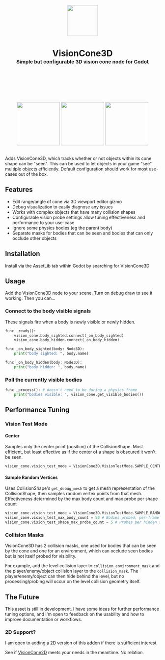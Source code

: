<div align="center">
	<br/>
	<br/>
	<img src="addons/tattomoosa.vision_cone_3d/icons/VisionCone3D.svg" width="100"/>
	<br/>
	<h1>
		VisionCone3D
		<br/>
		<sub>
		<sub>
		<sub>
		Simple but configurable 3D vision cone node for <a href="https://godotengine.org/">Godot</a>
		</sub>
		</sub>
		</sub>
		<br/>
		<br/>
		<br/>
	</h1>
	<br/>
	<br/>
	<img src="./readme_images/demo.png" height="140">
	<img src="./readme_images/stress_test.png" height="140">
	<img src="./readme_images/editor_view.png" height="140">
	<br/>
	<br/>
</div>

Adds VisionCone3D, which tracks whether or not objects within its cone shape can be "seen".
This can be used to let objects in your game "see" multiple objects efficiently.
Default configuration should work for most use-cases out of the box.

## Features

* Edit range/angle of cone via 3D viewport editor gizmo
* Debug visualization to easily diagnose any issues
* Works with complex objects that have many collision shapes
* Configurable vision probe settings allow tuning effectiveness and performance to your use-case
* Ignore some physics bodies (eg the parent body)
* Separate masks for bodies that can be seen and bodies that can only occlude other objects

## Installation

Install via the AssetLib tab within Godot by searching for VisionCone3D

## Usage

Add the VisionCone3D node to your scene. Turn on debug draw to see it working. Then you can...

### Connect to the body visible signals

These signals fire when a body is newly visible or newly hidden.

```python
func _ready():
	vision_cone.body_sighted.connect(_on_body_sighted)
	vision_cone.body_hidden.connect(_on_body_hidden)

func _on_body_sighted(body: Node3D):
	print("body sighted: ", body.name)

func _on_body_hidden(body: Node3D):
	print("body hidden: ", body.name)
```

### Poll the currently visible bodies

```python
func _process(): # doesn't need to be during a physics frame
	print("bodies visible: ", vision_cone.get_visible_bodies())
```

## Performance Tuning

### Vision Test Mode

#### Center

Samples only the center point (position) of the CollisionShape. Most efficient, but least effective
as if the center of a shape is obscured it won't be seen.

```python
vision_cone.vision_test_mode = VisionCone3D.VisionTestMode.SAMPLE_CENTER
```

#### Sample Random Vertices

Uses CollisionShape's `get_debug_mesh` to get a mesh representation of the CollisionShape,
then samples random vertex points from that mesh.
Effectiveness determined by the max body count and max probe per shape count

```python
vision_cone.vision_test_mode = VisionCone3D.VisionTestMode.SAMPLE_RANDOM_VERTICES
vision_cone.vision_test_max_body_count = 50 # Bodies probed, per-frame
vision_cone.vision_test_shape_max_probe_count = 5 # Probes per hidden shape
```

### Collision Masks

VisionCone3D has 2 collision masks, one used for bodies that can be seen by the cone and one for an environment,
which can occlude seen bodies but is not itself probed for visibility.

For example, add the level collision layer to `collision_environment_mask` and the player/enemy/object collision layer to the `collision_mask`.
The player/enemy/object can then hide behind the level, but no processing/probing will occur on the level collision geometry itself.

## The Future

This asset is still in development. I have some ideas for further performance tuning options, and I'm open to feedback on the usability and how to improve documentation or workflows.

### 2D Support?

I am open to adding a 2D version of this addon if there is sufficient interest.

See if [VisionCone2D](https://github.com/d-bucur/godot-vision-cone) meets your needs in the meantime. No relation.
